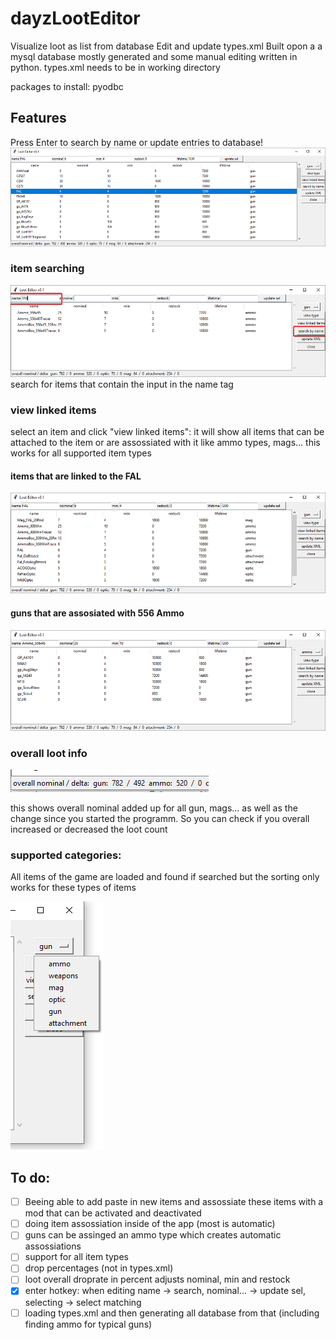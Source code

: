 # dayzLootEditor
Visualize loot as list from database Edit and update types.xml
Built opon a a mysql database mostly generated and some manual editing
written in python.
types.xml needs to be in working directory

packages to install:
pyodbc

## Features
Press Enter to search by name or update entries to database!
![screenshot of application](images/2019-06-05_14-23-51.png)

### item searching
![search by name](images/searching.png)
search for items that contain the input in the name tag

### view linked items
select an item and click "view linked items":
it will show all items that can be attached to the item or are assossiated with it like ammo types, mags... this works for all supported item types

#### items that are linked to the FAL
![](images/linkedToFAL.png)

#### guns that are assosiated with 556 Ammo
![](images/linkedTo556Ammo.png)

### overall loot info

![](images/2019-06-05_14-23-41.png)

this shows overall nominal added up for all gun, mags... as well as the change since you started the programm. So you can check if you overall increased or decreased the loot count


### supported categories:
All items of the game are loaded and found if searched but the sorting only works for these types of items

![weapons, gun, ammo, mag, attachment, optic](images/2019-06-05_14-24-52.png)


## To do:

- [ ] Beeing able to add paste in new items and assossiate these items with a mod that can be activated and deactivated
- [ ] doing item assossiation inside of the app (most is automatic)
- [ ] guns can be assinged an ammo type which creates automatic assossiations
- [ ] support for all item types
- [ ] drop percentages (not in types.xml)
- [ ] loot overall droprate in percent adjusts nominal, min and restock
- [x] enter hotkey: when editing name -> search, nominal... -> update sel, selecting -> select matching
- [ ] loading types.xml and then generating all database from that (including finding ammo for typical guns)
